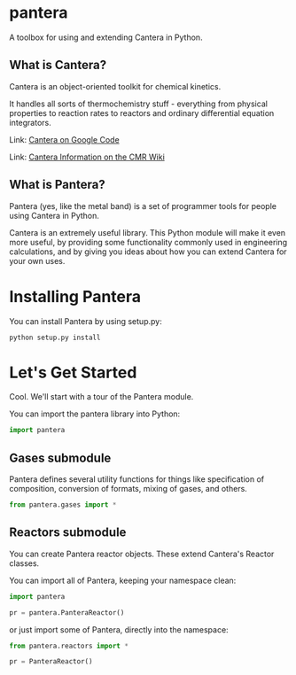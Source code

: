 pantera
=======

A toolbox for using and extending Cantera in Python.

## What is Cantera?

Cantera is an object-oriented toolkit for chemical kinetics.

It handles all sorts of thermochemistry stuff - everything from 
physical properties to reaction rates to reactors and ordinary 
differential equation integrators.

Link: [Cantera on Google Code](https://code.google.com/p/cantera/)

Link: [Cantera Information on the CMR Wiki](http://charlesmartinreid.com/wiki/CanteraOutline)

## What is Pantera?

Pantera (yes, like the metal band) is a set of programmer tools 
for people using Cantera in Python.

Cantera is an extremely useful library. This Python module will 
make it even more useful, by providing some functionality commonly
used in engineering calculations, and by giving you ideas about how
you can extend Cantera for your own uses.



# Installing Pantera

You can install Pantera by using setup.py:

```
python setup.py install
```



# Let's Get Started

Cool. We'll start with a tour of the Pantera module.

You can import the pantera library into Python:

```python
import pantera 
```

## Gases submodule

Pantera defines several utility functions
for things like specification of composition,
conversion of formats, mixing of gases, and 
others.

```python
from pantera.gases import *
```

## Reactors submodule

You can create Pantera reactor objects. These 
extend Cantera's Reactor classes.

You can import all of Pantera, keeping your namespace clean:

```python
import pantera

pr = pantera.PanteraReactor()
```

or just import some of Pantera, directly into the namespace:

```python
from pantera.reactors import *

pr = PanteraReactor()
```

